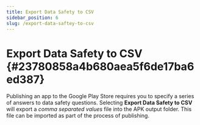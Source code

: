 ```yaml
---
title: Export Data Safety to CSV
sidebar_position: 6
slug: /export-data-saftey-to-csv
---
```




# **Export Data Safety to CSV** {#23780858a4b680aea5f6de17ba6ed387}


Publishing an app to the Google Play Store requires you to specify a series of answers to data safety questions. Selecting **Export Data Safety to CSV** will export a _comma separated values_ file into the APK output folder. This file can be imported as part of the process of publishing.

